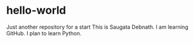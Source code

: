 # hello-world
Just another repository for a start
This is Saugata Debnath. I am learning GitHub. I plan to learn Python. 
